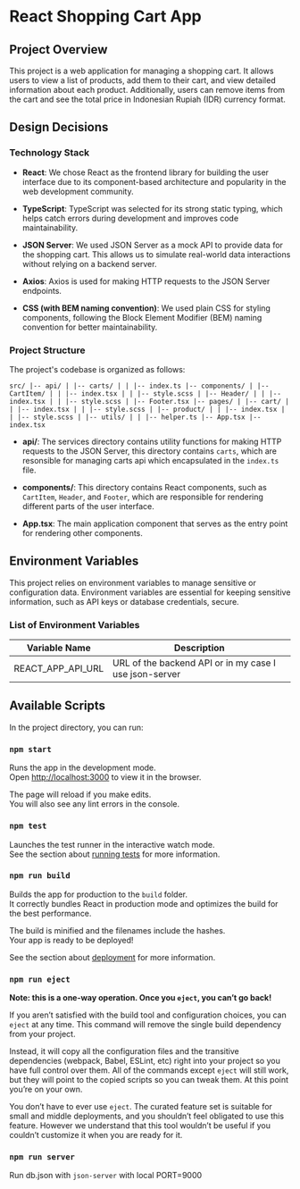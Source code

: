 # React Shopping Cart App

## Project Overview

This project is a web application for managing a shopping cart. It allows users to view a list of products, add them to their cart, and view detailed information about each product. Additionally, users can remove items from the cart and see the total price in Indonesian Rupiah (IDR) currency format.

## Design Decisions

### Technology Stack

- **React**: We chose React as the frontend library for building the user interface due to its component-based architecture and popularity in the web development community.

- **TypeScript**: TypeScript was selected for its strong static typing, which helps catch errors during development and improves code maintainability.

- **JSON Server**: We used JSON Server as a mock API to provide data for the shopping cart. This allows us to simulate real-world data interactions without relying on a backend server.

- **Axios**: Axios is used for making HTTP requests to the JSON Server endpoints.

- **CSS (with BEM naming convention)**: We used plain CSS for styling components, following the Block Element Modifier (BEM) naming convention for better maintainability.

### Project Structure

The project's codebase is organized as follows:

`src/
|-- api/
| |-- carts/
| | |-- index.ts
|-- components/
| |-- CartItem/
| | |-- index.tsx
| | |-- style.scss
| |-- Header/
| | |-- index.tsx
| | |-- style.scss
| |-- Footer.tsx
|-- pages/
| |-- cart/
| | |-- index.tsx
| | |-- style.scss
| |-- product/
| | |-- index.tsx
| | |-- style.scss
| |-- utils/
| | |-- helper.ts
|-- App.tsx
|-- index.tsx`

- **api/**: The services directory contains utility functions for making HTTP requests to the JSON Server, this directory contains `carts`, which are resonsible for managing carts api which encapsulated in the `index.ts` file.

- **components/**: This directory contains React components, such as `CartItem`, `Header`, and `Footer`, which are responsible for rendering different parts of the user interface.

- **App.tsx**: The main application component that serves as the entry point for rendering other components.

## Environment Variables

This project relies on environment variables to manage sensitive or configuration data. Environment variables are essential for keeping sensitive information, such as API keys or database credentials, secure.

### List of Environment Variables

| Variable Name        | Description                                 |
|----------------------|---------------------------------------------|
| REACT_APP_API_URL    | URL of the backend API or in my case I use json-server |

## Available Scripts

In the project directory, you can run:

### `npm start`

Runs the app in the development mode.\
Open [http://localhost:3000](http://localhost:3000) to view it in the browser.

The page will reload if you make edits.\
You will also see any lint errors in the console.

### `npm test`

Launches the test runner in the interactive watch mode.\
See the section about [running tests](https://facebook.github.io/create-react-app/docs/running-tests) for more information.

### `npm run build`

Builds the app for production to the `build` folder.\
It correctly bundles React in production mode and optimizes the build for the best performance.

The build is minified and the filenames include the hashes.\
Your app is ready to be deployed!

See the section about [deployment](https://facebook.github.io/create-react-app/docs/deployment) for more information.

### `npm run eject`

**Note: this is a one-way operation. Once you `eject`, you can’t go back!**

If you aren’t satisfied with the build tool and configuration choices, you can `eject` at any time. This command will remove the single build dependency from your project.

Instead, it will copy all the configuration files and the transitive dependencies (webpack, Babel, ESLint, etc) right into your project so you have full control over them. All of the commands except `eject` will still work, but they will point to the copied scripts so you can tweak them. At this point you’re on your own.

You don’t have to ever use `eject`. The curated feature set is suitable for small and middle deployments, and you shouldn’t feel obligated to use this feature. However we understand that this tool wouldn’t be useful if you couldn’t customize it when you are ready for it.

### `npm run server`

Run db.json with `json-server` with local PORT=9000
